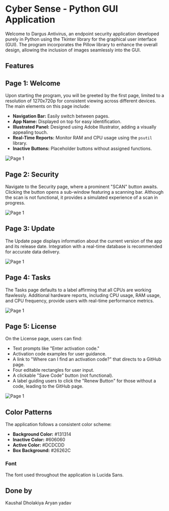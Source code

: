  # Cyber Sense - Python GUI Application

Welcome to Dargus Antivirus, an endpoint security application developed purely in Python using the Tkinter library for the graphical user interface (GUI). The program incorporates the Pillow library to enhance the overall design, allowing the inclusion of images seamlessly into the GUI.

## Features




## Page 1: Welcome

Upon starting the program, you will be greeted by the first page, limited to a resolution of 1270x720p for consistent viewing across different devices. The main elements on this page include:

- **Navigation Bar:** Easily switch between pages.
- **App Name:** Displayed on top for easy identification.
- **Illustrated Panel:** Designed using Adobe Illustrator, adding a visually appealing touch.
- **Real-Time Reports:** Monitor RAM and CPU usage using the `psutil` library.
- **Inactive Buttons:** Placeholder buttons without assigned functions.





![Page 1](Preview/1.PNG)




## Page 2: Security

Navigate to the Security page, where a prominent "SCAN" button awaits. Clicking the button opens a sub-window featuring a scanning bar. Although the scan is not functional, it provides a simulated experience of a scan in progress.





![Page 1](Preview/2.PNG)




## Page 3: Update

The Update page displays information about the current version of the app and its release date. Integration with a real-time database is recommended for accurate data delivery.





![Page 1](Preview/3.PNG)




## Page 4: Tasks

The Tasks page defaults to a label affirming that all CPUs are working flawlessly. Additional hardware reports, including CPU usage, RAM usage, and CPU frequency, provide users with real-time performance metrics.





![Page 1](Preview/4.PNG)




## Page 5: License

On the License page, users can find:

- Text prompts like "Enter activation code."
- Activation code examples for user guidance.
- A link to "Where can I find an activation code?" that directs to a GitHub page.
- Four editable rectangles for user input.
- A clickable "Save Code" button (not functional).
- A label guiding users to click the "Renew Button" for those without a code, leading to the GitHub page.




![Page 1](Preview/5.PNG)






## Color Patterns

The application follows a consistent color scheme:

- **Background Color:** #131314
- **Inactive Color:** #606060
- **Active Color:** #DCDCDD
- **Box Background:** #26262C





### Font

The font used throughout the application is Lucida Sans.


## Done by
Kaushal Dholakiya
Aryan yadav
